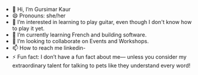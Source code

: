 - 👋 Hi, I’m Gursimar Kaur
- 😄 Pronouns: she/her
- 👀 I’m interested in learning to play guitar, even though I don't know how to play it yet.
- 🌱 I’m currently learning French and building software.
- 💞️ I’m looking to collaborate on Events and Workshops.
- 📫 How to reach me linkedin-
- ⚡ Fun fact: I don’t have a fun fact about me— unless you consider my extraordinary talent for talking to pets like they understand every word!

<!---
Gursimar-Kaur/Gursimar-Kaur is a ✨ special ✨ repository because its `README.md` (this file) appears on your GitHub profile.
You can click the Preview link to take a look at your changes.
--->
